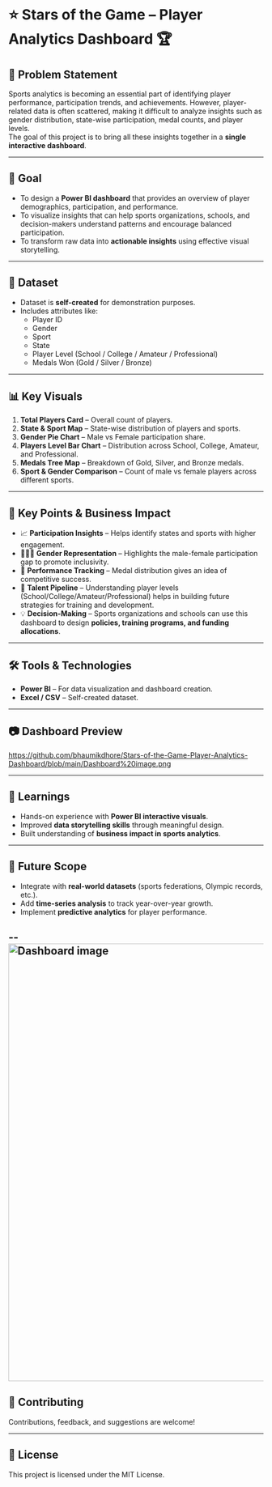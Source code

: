 # ⭐ Stars of the Game – Player Analytics Dashboard 🏆

## 📌 Problem Statement
Sports analytics is becoming an essential part of identifying player performance, participation trends, and achievements. However, player-related data is often scattered, making it difficult to analyze insights such as gender distribution, state-wise participation, medal counts, and player levels.  
The goal of this project is to bring all these insights together in a **single interactive dashboard**.

---

## 🎯 Goal
- To design a **Power BI dashboard** that provides an overview of player demographics, participation, and performance.  
- To visualize insights that can help sports organizations, schools, and decision-makers understand patterns and encourage balanced participation.  
- To transform raw data into **actionable insights** using effective visual storytelling.

---

## 📂 Dataset
- Dataset is **self-created** for demonstration purposes.  
- Includes attributes like:  
  - Player ID  
  - Gender  
  - Sport  
  - State  
  - Player Level (School / College / Amateur / Professional)  
  - Medals Won (Gold / Silver / Bronze)

---

## 📊 Key Visuals
1. **Total Players Card** – Overall count of players.  
2. **State & Sport Map** – State-wise distribution of players and sports.  
3. **Gender Pie Chart** – Male vs Female participation share.  
4. **Players Level Bar Chart** – Distribution across School, College, Amateur, and Professional.  
5. **Medals Tree Map** – Breakdown of Gold, Silver, and Bronze medals.  
6. **Sport & Gender Comparison** – Count of male vs female players across different sports.  

---

## 🚀 Key Points & Business Impact
- 📈 **Participation Insights** – Helps identify states and sports with higher engagement.  
- 👩‍🦰👨 **Gender Representation** – Highlights the male-female participation gap to promote inclusivity.  
- 🏅 **Performance Tracking** – Medal distribution gives an idea of competitive success.  
- 🎯 **Talent Pipeline** – Understanding player levels (School/College/Amateur/Professional) helps in building future strategies for training and development.  
- 💡 **Decision-Making** – Sports organizations and schools can use this dashboard to design **policies, training programs, and funding allocations**.  

---

## 🛠️ Tools & Technologies
- **Power BI** – For data visualization and dashboard creation.  
- **Excel / CSV** – Self-created dataset.  

---

## 📷 Dashboard Preview
https://github.com/bhaumikdhore/Stars-of-the-Game-Player-Analytics-Dashboard/blob/main/Dashboard%20image.png

---

## 📌 Learnings
- Hands-on experience with **Power BI interactive visuals**.  
- Improved **data storytelling skills** through meaningful design.  
- Built understanding of **business impact in sports analytics**.

---

## 🔮 Future Scope
- Integrate with **real-world datasets** (sports federations, Olympic records, etc.).  
- Add **time-series analysis** to track year-over-year growth.  
- Implement **predictive analytics** for player performance.

--<img width="1597" height="865" alt="Dashboard image" src="https://github.com/user-attachments/assets/e0ce5217-4798-439a-a318-2a51061128ca" />
-

## 🤝 Contributing
Contributions, feedback, and suggestions are welcome!  

---

## 📜 License
This project is licensed under the MIT License.


